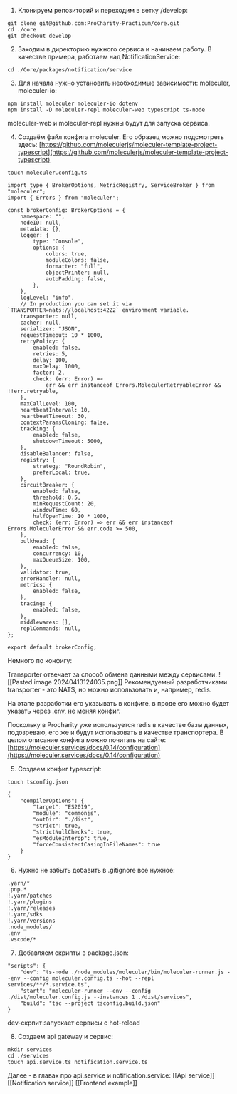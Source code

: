 1. Клонируем репозиторий и переходим в ветку /develop:
```
git clone git@github.com:ProCharity-Practicum/core.git
cd ./core
git checkout develop
```

2. Заходим в директорию нужного сервиса и начинаем работу. В качестве примера, работаем над NotificationService:
```
cd ./Core/packages/notification/service
```

3. Для начала нужно установить необходимые зависимости: moleculer, moleculer-io:
```
npm install moleculer moleculer-io dotenv
npm install -D moleculer-repl moleculer-web typescript ts-node
```
moleculer-web и moleculer-repl нужны будут для запуска сервиса.

4. Создаём файл конфига moleculer. Его образец можно подсмотреть здесь: [https://github.com/moleculerjs/moleculer-template-project-typescript](https://github.com/moleculerjs/moleculer-template-project-typescript)
```
touch moleculer.config.ts
```

```
import type { BrokerOptions, MetricRegistry, ServiceBroker } from "moleculer";
import { Errors } from "moleculer";

const brokerConfig: BrokerOptions = {
	namespace: "",
	nodeID: null,
	metadata: {},
	logger: {
		type: "Console",
		options: {
			colors: true,
			moduleColors: false,
			formatter: "full",
			objectPrinter: null,
			autoPadding: false,
		},
	},
	logLevel: "info",
	// In production you can set it via `TRANSPORTER=nats://localhost:4222` environment variable.
	transporter: null,
	cacher: null,
	serializer: "JSON",
	requestTimeout: 10 * 1000,
	retryPolicy: {
		enabled: false,
		retries: 5,
		delay: 100,
		maxDelay: 1000,
		factor: 2,
		check: (err: Error) =>
			err && err instanceof Errors.MoleculerRetryableError && !!err.retryable,
	},
	maxCallLevel: 100,
	heartbeatInterval: 10,
	heartbeatTimeout: 30,
	contextParamsCloning: false,
	tracking: {
		enabled: false,
		shutdownTimeout: 5000,
	},
	disableBalancer: false,
	registry: {
		strategy: "RoundRobin",
		preferLocal: true,
	},
	circuitBreaker: {
		enabled: false,
		threshold: 0.5,
		minRequestCount: 20,
		windowTime: 60,
		halfOpenTime: 10 * 1000,
		check: (err: Error) => err && err instanceof Errors.MoleculerError && err.code >= 500,
	},
	bulkhead: {
		enabled: false,
		concurrency: 10,
		maxQueueSize: 100,
	},
	validator: true,
	errorHandler: null,
	metrics: {
		enabled: false,
	},
	tracing: {
		enabled: false,
	},
	middlewares: [],
	replCommands: null,
};

export default brokerConfig;
```

Немного по конфигу:

Transporter отвечает за способ обмена данными между сервисами. 
![[Pasted image 20240413124035.png]]
Рекомендуемый разработчиками transporter - это NATS, но можно использовать и, например, redis.

На этапе разработки его указывать в конфиге, в проде его можно будет указать через .env, не меняя конфиг.

Поскольку в Procharity уже используется redis в качестве базы данных, подозреваю, его же и будут использовать в качестве транспортера.
В целом описание конфига можно почитать на сайте:
[https://moleculer.services/docs/0.14/configuration](https://moleculer.services/docs/0.14/configuration)

5. Создаем конфиг typescript:
```
touch tsconfig.json
```

```
{
	"compilerOptions": {
		"target": "ES2019",
		"module": "commonjs",
		"outDir": "./dist",
		"strict": true,
		"strictNullChecks": true,
		"esModuleInterop": true,
		"forceConsistentCasingInFileNames": true
	}
}
```

6. Нужно не забыть добавить в .gitignore все нужное:
```
.yarn/*
.pnp.*
!.yarn/patches
!.yarn/plugins
!.yarn/releases
!.yarn/sdks
!.yarn/versions
.node_modules/
.env
.vscode/*
```

7. Добавляем скрипты в package.json:
```
"scripts": {
	"dev": "ts-node ./node_modules/moleculer/bin/moleculer-runner.js --env --config moleculer.config.ts --hot --repl services/**/*.service.ts",
	"start": "moleculer-runner --env --config ./dist/moleculer.config.js --instances 1 ./dist/services",
	"build": "tsc --project tsconfig.build.json"
}
```
dev-скрпит запускает сервисы с hot-reload

8. Создаем api gateway и сервис:
```
mkdir services
cd ./services
touch api.service.ts notification.service.ts
```

Далее - в главах про api.service и notification.service:
[[Api service]]
[[Notification service]]
[[Frontend example]]